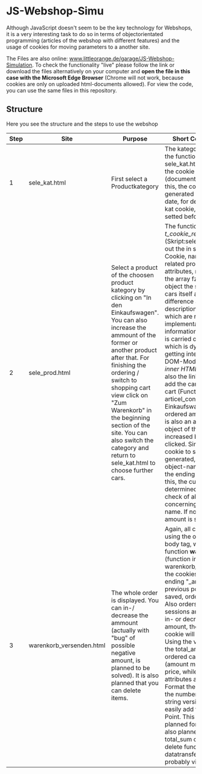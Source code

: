 # JS-Webshop-Simu




Although JavaScript doesn't seem to be the key technology for Webshops, it is a very interesting task to do so in terms of objectorientated programming (articles of the webshop with different features) and the usage of cookies for moving parameters to a another site.

The Files are also online: <a href="http://www.littleorange.de/garage/JS-Webshop-Simulation" target="_blank">www.littleorange.de/garage/JS-Webshop-Simulation</a>.
To check the functionality "live" please follow the link or download the files alternatively on your computer and **open the file in this case with the Microsoft Edge Browser** (Chrome will not work, because cookies are only on uploaded html-documents allowed). For view the code, you can use the same files in this repository.

## Structure

Here you see the structure and the steps to use the webshop

| Step | Site |     Purpose      |          Short Code Description           |
|------|------|------------------|-------------------------------------------|
|   1  | sele_kat.html | First select a Productkategory | The kategory is submitted by the function _bake_ (script on sele_kat.html) which creates the cookie "kat" (document.cookie). Before this, the cookie _kat_ is generated with past expire date, for deleting the "old" kat cookie, if it has been setted before. | 
|   2  |sele_prod.html| Select a product of the choosen product kategory by clicking on "In den Einkaufswagen". You can also increase the ammount of the former or another product after that. For finishing the ordering / switch to shopping cart view click on "Zum Warenkorb" in the beginning section of the site. You can also switch the category and return to sele_kat.html to choose further cars. | The function _t_cookie_readout_ (Skript:sele_prod.html) reads out the in sele_kat.html settet Cookie, named (Kat). The related products are attributes, respresented by the array fzg_list of the object the selected kat. The cars itself also have difference attributes, like description, price or picture, which are readed out. The implementation of the information of the html-site is carried out by html-code, which is dynamically is getting integrated by the DOM-Model via the method _inner HTML_. Through this, also the link is generated to add the car in the shopping-cart (Function **add_item2** in articel_content.js,"In den Einkaufswagen"). The ordered amount of each car is also an attribute of the object of the car, an gets increased by one, if the link is clicked. Simultaneously a cookie to save the amount is generated, the name is the object-name of the car with the ending "\_anzahl". Before this, the current amount is determined by a readout and check of all cookies concerning the described name. If no cookie exists the amount is setted as 1. |
|   3  | warenkorb_versenden.html | The whole order is displayed. You can in-/ decrease the ammount (actually with "bug" of possible negative amount, is planned to be solved). It is also planned that you can delete items. |Again, all cookies are red out using the onLoad event in the body tag, which calls the function **warenkorb_load()** (function in warenkorb_versenden.html).If the cookies name has the ending "\_anzahl" (see also previous point 2) it is a saved, ordered car-type. Also orders of previous sessions are displayed. By in- or decreasing the ordered amount, the concerning cookie will be updated set. Using the variable **cur_total** the total_ammount of each ordered car-type is derived (amount multiplicated with price, while this both attributes are numbers). To Format the price properly, the number is converted in string version, where you can easily add the Thousand-Point. This Formating is also planned for the total sum. It is also planned to display a total_sum of all orderings, a delete function, and a datatransfer possibility, probably via mail.| 


